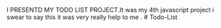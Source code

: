  I PRESENTD MY TODO LIST PROJECT.It was my 4th javascript project i swear to say this it was very really help to me . # Todo-List
